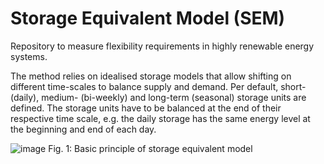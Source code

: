 # Storage Equivalent Model (SEM)
Repository to measure flexibility requirements in highly renewable energy systems.

The method relies on idealised storage models that allow shifting on different time-scales to balance supply and demand. Per default, short- (daily), medium- (bi-weekly) and long-term (seasonal) storage units are defined. The storage units have to be balanced at the end of their respective time scale, e.g. the daily storage has the same energy level at the beginning and end of each day. 

![image](https://github.com/AnyaHe/Flexibility-Quantification/assets/50416149/a2bf95ef-eed8-41f1-9f64-e0d5e97434ec)
Fig. 1: Basic principle of storage equivalent model
